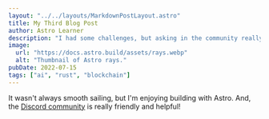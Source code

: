 ```yaml
---
layout: "../../layouts/MarkdownPostLayout.astro"
title: My Third Blog Post
author: Astro Learner
description: "I had some challenges, but asking in the community really helped!"
image:
  url: "https://docs.astro.build/assets/rays.webp"
  alt: "Thumbnail of Astro rays."
pubDate: 2022-07-15
tags: ["ai", "rust", "blockchain"]
---
```


It wasn't always smooth sailing, but I'm enjoying building with Astro. And, the [Discord community](https://astro.build/chat) is really friendly and helpful!

